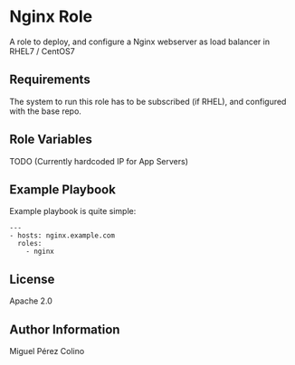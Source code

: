 Nginx Role
=========

A role to deploy, and configure a Nginx webserver as load balancer in RHEL7 / CentOS7

Requirements
------------

The system to run this role has to be subscribed (if RHEL), and configured with the base repo.

Role Variables
--------------

TODO (Currently hardcoded IP for App Servers)

Example Playbook
----------------

Example playbook is quite simple:

    ---
    - hosts: nginx.example.com
      roles:
        - nginx

License
-------

Apache 2.0

Author Information
------------------

Miguel Pérez Colino 
